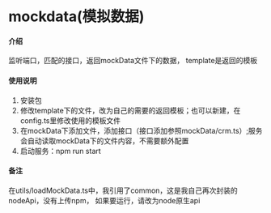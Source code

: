 # mockdata(模拟数据)

#### 介绍
监听端口，匹配的接口，返回mockData文件下的数据，
template是返回的模板

#### 使用说明

1.  安装包
2.  修改template下的文件，改为自己的需要的返回模板；也可以新建，在config.ts里修改使用的模板文件
3.  在mockData下添加文件，添加接口（接口添加参照mockData/crm.ts）;服务会自动读取mockData下的文件内容，不需要额外配置
4.  启动服务：npm run start

#### 备注
在utils/loadMockData.ts中，我引用了common，这是我自己再次封装的nodeApi，没有上传npm，
如果要运行，请改为node原生api

